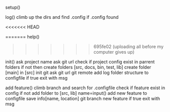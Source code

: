

setup()


log()
  climb up the dirs and find .config
  if .config found
    
<<<<<<< HEAD

=======
help()
  
>>>>>>> 695fe02 (uploading all before my computer gives up)

init()
  ask project name
  ask git url
  check if project config exist in parrent folders
  if not
    then create folders [src, docs, bin, test, lib]
    create folder [main] in [src]
    init git
    ask git url
    git remote add
    log folder structure to configfile
  if true
    exit with msg
 
add feature()
  climb branch and search for .configfile
  check if feature exist in config
  if not
    add folder to [src, lib] name=input()
    add new feature to configfile save info[name, location]
    git branch new feature
  if true 
    exit with msg

